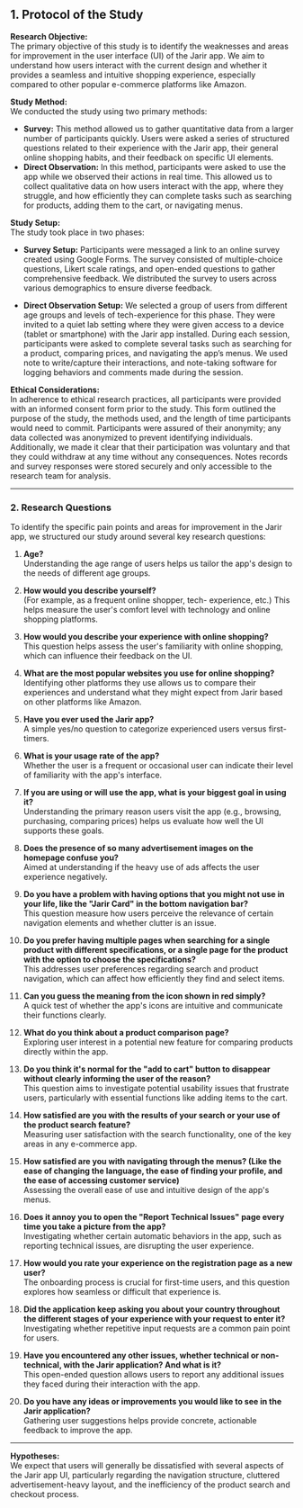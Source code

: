 ## **1. Protocol of the Study**

**Research Objective:**  
The primary objective of this study is to identify the weaknesses and areas for improvement in the user interface (UI) of the Jarir app. We aim to understand how users interact with the current design and whether it provides a seamless and intuitive shopping experience, especially compared to other popular e-commerce platforms like Amazon.

**Study Method:**  
We conducted the study using two primary methods:
- **Survey:** This method allowed us to gather quantitative data from a larger number of participants quickly. Users were asked a series of structured questions related to their experience with the Jarir app, their general online shopping habits, and their feedback on specific UI elements.
- **Direct Observation:** In this method, participants were asked to use the app while we observed their actions in real time. This allowed us to collect qualitative data on how users interact with the app, where they struggle, and how efficiently they can complete tasks such as searching for products, adding them to the cart, or navigating menus.

**Study Setup:**  
The study took place in two phases:
- **Survey Setup:** Participants were messaged a link to an online survey created using Google Forms. The survey consisted of multiple-choice questions, Likert scale ratings, and open-ended questions to gather comprehensive feedback. We distributed the survey to users across various demographics to ensure diverse feedback.
  
- **Direct Observation Setup:** We selected a group of users from different age groups and levels of tech-experience for this phase. They were invited to a quiet lab setting where they were given access to a device (tablet or smartphone) with the Jarir app installed. During each session, participants were asked to complete several tasks such as searching for a product, comparing prices, and navigating the app’s menus. We used note to write/capture their interactions, and note-taking software for logging behaviors and comments made during the session.

**Ethical Considerations:**  
In adherence to ethical research practices, all participants were provided with an informed consent form prior to the study. This form outlined the purpose of the study, the methods used, and the length of time participants would need to commit. Participants were assured of their anonymity; any data collected was anonymized to prevent identifying individuals. Additionally, we made it clear that their participation was voluntary and that they could withdraw at any time without any consequences. Notes records and survey responses were stored securely and only accessible to the research team for analysis.

---

### **2. Research Questions**

To identify the specific pain points and areas for improvement in the Jarir app, we structured our study around several key research questions:

1. **Age?**  
   Understanding the age range of users helps us tailor the app's design to the needs of different age groups.

2. **How would you describe yourself?**  
   (For example, as a frequent online shopper, tech- experience, etc.) This helps measure the user's comfort level with technology and online shopping platforms.

3. **How would you describe your experience with online shopping?**  
   This question helps assess the user's familiarity with online shopping, which can influence their feedback on the UI.

4. **What are the most popular websites you use for online shopping?**  
   Identifying other platforms they use allows us to compare their experiences and understand what they might expect from Jarir based on other platforms like Amazon.

5. **Have you ever used the Jarir app?**  
   A simple yes/no question to categorize experienced users versus first-timers.

6. **What is your usage rate of the app?**  
   Whether the user is a frequent or occasional user can indicate their level of familiarity with the app's interface.

7. **If you are using or will use the app, what is your biggest goal in using it?**  
   Understanding the primary reason users visit the app (e.g., browsing, purchasing, comparing prices) helps us evaluate how well the UI supports these goals.

8. **Does the presence of so many advertisement images on the homepage confuse you?**  
   Aimed at understanding if the heavy use of ads affects the user experience negatively.

9. **Do you have a problem with having options that you might not use in your life, like the "Jarir Card" in the bottom navigation bar?**  
   This question measure how users perceive the relevance of certain navigation elements and whether clutter is an issue.

10. **Do you prefer having multiple pages when searching for a single product with different specifications, or a single page for the product with the option to choose the specifications?**  
    This addresses user preferences regarding search and product navigation, which can affect how efficiently they find and select items.

11. **Can you guess the meaning from the icon shown in red simply?**  
    A quick test of whether the app's icons are intuitive and communicate their functions clearly.

12. **What do you think about a product comparison page?**  
    Exploring user interest in a potential new feature for comparing products directly within the app.

13. **Do you think it's normal for the "add to cart" button to disappear without clearly informing the user of the reason?**  
    This question aims to investigate potential usability issues that frustrate users, particularly with essential functions like adding items to the cart.

14. **How satisfied are you with the results of your search or your use of the product search feature?**  
    Measuring user satisfaction with the search functionality, one of the key areas in any e-commerce app.

15. **How satisfied are you with navigating through the menus? (Like the ease of changing the language, the ease of finding your profile, and the ease of accessing customer service)**  
    Assessing the overall ease of use and intuitive design of the app's menus.

16. **Does it annoy you to open the "Report Technical Issues" page every time you take a picture from the app?**  
    Investigating whether certain automatic behaviors in the app, such as reporting technical issues, are disrupting the user experience.

17. **How would you rate your experience on the registration page as a new user?**  
    The onboarding process is crucial for first-time users, and this question explores how seamless or difficult that experience is.

18. **Did the application keep asking you about your country throughout the different stages of your experience with your request to enter it?**  
    Investigating whether repetitive input requests are a common pain point for users.

19. **Have you encountered any other issues, whether technical or non-technical, with the Jarir application? And what is it?**  
    This open-ended question allows users to report any additional issues they faced during their interaction with the app.

20. **Do you have any ideas or improvements you would like to see in the Jarir application?**  
    Gathering user suggestions helps provide concrete, actionable feedback to improve the app.

---

**Hypotheses:**  
We expect that users will generally be dissatisfied with several aspects of the Jarir app UI, particularly regarding the navigation structure, cluttered advertisement-heavy layout, and the inefficiency of the product search and checkout process.
